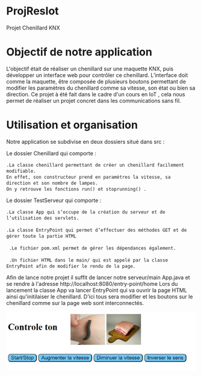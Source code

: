 # ProjResIot
Projet Chenillard KNX


# Objectif de notre application

L'objectif était de réaliser un chenillard sur une maquette KNX, puis développer un interface web pour contrôler ce chenillard.
L’interface doit comme la maquette, être composée de plusieurs boutons permettant de modifier les paramètres du chenillard comme sa vitesse, son état ou bien sa direction.
Ce projet à été fait dans le cadre d'un cours en IoT , cela nous permet de réaliser un projet concret dans les communications sans fil.

# Utilisation et organisation 

Notre application se subdivise en deux dossiers situé dans src : 

  Le dossier Chenillard qui comporte : 

    .La classe chenillard permettant de créer un chenillard facilement modifiable.
    En effet, son constructeur prend en paramètres la vitesse, sa direction et son nombre de lampes.
    On y retrouve les fonctions run() et stoprunning() .
 

Le dossier TestServeur qui comporte : 
		
    .La classe App qui s’occupe de la création du serveur et de l’utilisation des servlets.

    .La classe EntryPoint qui permet d’effectuer des méthodes GET et de gérer toute la partie HTML

     .Le fichier pom.xml permet de gérer les dépendances également.
     
     .Un fichier HTML dans le main/ qui est appelé par la classe EntryPoint afin de modifier le rendu de la page.
     
 Afin de lance notre projet il suffit de lancer notre serveur/main App.java et se rendre à l'adresse http://localhost:8080/entry-point/home
Lors du lancement la classe App va lancer EntryPoint qui va ouvrir la page HTML ainsi qu'initilaiser le chenillard. D'ici tous sera modifier et les boutons sur le chenillard comme sur la page web sont interconnectés.

![alt text](https://github.com/EvanRenard/ProjResIot/blob/master/image.JPG?raw=true)
			





